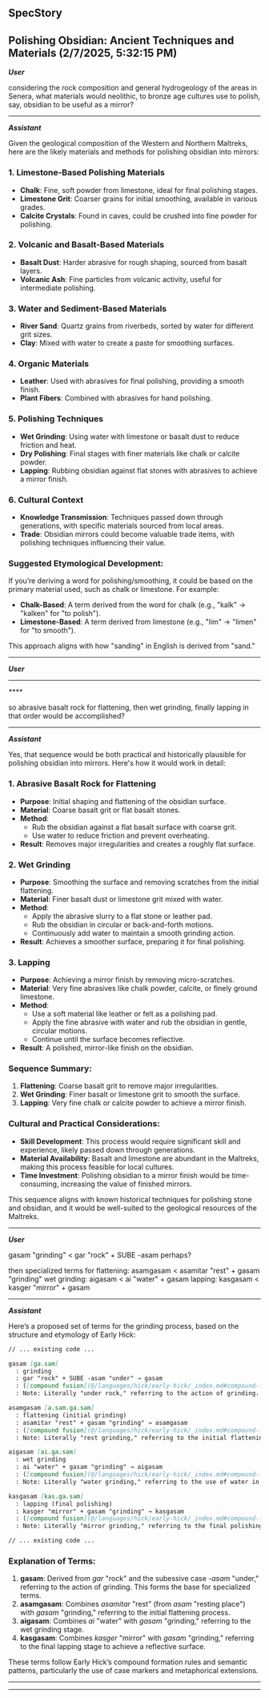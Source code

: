 ## SpecStory

## Polishing Obsidian: Ancient Techniques and Materials (2/7/2025, 5:32:15 PM)

_**User**_

considering the rock composition and general hydrogeology of the areas in Senera, what materials would neolithic, to bronze age cultures use to polish, say, obsidian to be useful as a mirror?

---

_**Assistant**_

Given the geological composition of the Western and Northern Maltreks, here are the likely materials and methods for polishing obsidian into mirrors:

### 1. **Limestone-Based Polishing Materials**
   - **Chalk**: Fine, soft powder from limestone, ideal for final polishing stages.
   - **Limestone Grit**: Coarser grains for initial smoothing, available in various grades.
   - **Calcite Crystals**: Found in caves, could be crushed into fine powder for polishing.

### 2. **Volcanic and Basalt-Based Materials**
   - **Basalt Dust**: Harder abrasive for rough shaping, sourced from basalt layers.
   - **Volcanic Ash**: Fine particles from volcanic activity, useful for intermediate polishing.

### 3. **Water and Sediment-Based Materials**
   - **River Sand**: Quartz grains from riverbeds, sorted by water for different grit sizes.
   - **Clay**: Mixed with water to create a paste for smoothing surfaces.

### 4. **Organic Materials**
   - **Leather**: Used with abrasives for final polishing, providing a smooth finish.
   - **Plant Fibers**: Combined with abrasives for hand polishing.

### 5. **Polishing Techniques**
   - **Wet Grinding**: Using water with limestone or basalt dust to reduce friction and heat.
   - **Dry Polishing**: Final stages with finer materials like chalk or calcite powder.
   - **Lapping**: Rubbing obsidian against flat stones with abrasives to achieve a mirror finish.

### 6. **Cultural Context**
   - **Knowledge Transmission**: Techniques passed down through generations, with specific materials sourced from local areas.
   - **Trade**: Obsidian mirrors could become valuable trade items, with polishing techniques influencing their value.

### Suggested Etymological Development:
If you’re deriving a word for polishing/smoothing, it could be based on the primary material used, such as chalk or limestone. For example:
- **Chalk-Based**: A term derived from the word for chalk (e.g., "kalk" → "kalken" for "to polish").
- **Limestone-Based**: A term derived from limestone (e.g., "lim" → "limen" for "to smooth").

This approach aligns with how "sanding" in English is derived from "sand."

---

_**User**_



---

_****_

so abrasive basalt rock for flattening, then wet grinding, finally lapping in that order would be accomplished?

---

_**Assistant**_

Yes, that sequence would be both practical and historically plausible for polishing obsidian into mirrors. Here's how it would work in detail:

### 1. **Abrasive Basalt Rock for Flattening**
   - **Purpose**: Initial shaping and flattening of the obsidian surface.
   - **Material**: Coarse basalt grit or flat basalt stones.
   - **Method**: 
     - Rub the obsidian against a flat basalt surface with coarse grit.
     - Use water to reduce friction and prevent overheating.
   - **Result**: Removes major irregularities and creates a roughly flat surface.

### 2. **Wet Grinding**
   - **Purpose**: Smoothing the surface and removing scratches from the initial flattening.
   - **Material**: Finer basalt dust or limestone grit mixed with water.
   - **Method**:
     - Apply the abrasive slurry to a flat stone or leather pad.
     - Rub the obsidian in circular or back-and-forth motions.
     - Continuously add water to maintain a smooth grinding action.
   - **Result**: Achieves a smoother surface, preparing it for final polishing.

### 3. **Lapping**
   - **Purpose**: Achieving a mirror finish by removing micro-scratches.
   - **Material**: Very fine abrasives like chalk powder, calcite, or finely ground limestone.
   - **Method**:
     - Use a soft material like leather or felt as a polishing pad.
     - Apply the fine abrasive with water and rub the obsidian in gentle, circular motions.
     - Continue until the surface becomes reflective.
   - **Result**: A polished, mirror-like finish on the obsidian.

### Sequence Summary:
1. **Flattening**: Coarse basalt grit to remove major irregularities.
2. **Wet Grinding**: Finer basalt or limestone grit to smooth the surface.
3. **Lapping**: Very fine chalk or calcite powder to achieve a mirror finish.

### Cultural and Practical Considerations:
- **Skill Development**: This process would require significant skill and experience, likely passed down through generations.
- **Material Availability**: Basalt and limestone are abundant in the Maltreks, making this process feasible for local cultures.
- **Time Investment**: Polishing obsidian to a mirror finish would be time-consuming, increasing the value of finished mirrors.

This sequence aligns with known historical techniques for polishing stone and obsidian, and it would be well-suited to the geological resources of the Maltreks.

---

_**User**_

gasam "grinding" < gar "rock" + SUBE -asam perhaps? 

then specialized terms for
flattening: asamgasam < asamitar "rest" + gasam "grinding"
wet grinding: aigasam < ai "water" + gasam
lapping:  kasgasam < kasger "mirror" + gasam

---

_**Assistant**_

Here’s a proposed set of terms for the grinding process, based on the structure and etymology of Early Hick:

```markdown:site/content/languages/hick/early-hick/lexicon.md
// ... existing code ...

gasam [ga.sam]
  : grinding
  : gar "rock" + SUBE -asam "under" → gasam
  : ([compound fusion](@/languages/hick/early-hick/_index.md#compound-formation))
  : Note: Literally "under rock," referring to the action of grinding. Forms the base for specialized grinding terms.

asamgasam [a.sam.ga.sam]
  : flattening (initial grinding)
  : asamitar "rest" + gasam "grinding" → asamgasam
  : ([compound fusion](@/languages/hick/early-hick/_index.md#compound-formation))
  : Note: Literally "rest grinding," referring to the initial flattening process. See: [Tool Terms](#tool-terms)

aigasam [ai.ga.sam]
  : wet grinding
  : ai "water" + gasam "grinding" → aigasam
  : ([compound fusion](@/languages/hick/early-hick/_index.md#compound-formation))
  : Note: Literally "water grinding," referring to the use of water in the smoothing process. See: [Tool Terms](#tool-terms)

kasgasam [kas.ga.sam]
  : lapping (final polishing)
  : kasger "mirror" + gasam "grinding" → kasgasam
  : ([compound fusion](@/languages/hick/early-hick/_index.md#compound-formation))
  : Note: Literally "mirror grinding," referring to the final polishing stage to achieve a reflective surface. See: [Tool Terms](#tool-terms)

// ... existing code ...
```

### Explanation of Terms:
1. **gasam**: Derived from *gar* "rock" and the subessive case *-asam* "under," referring to the action of grinding. This forms the base for specialized terms.
2. **asamgasam**: Combines *asamitar* "rest" (from *asam* "resting place") with *gasam* "grinding," referring to the initial flattening process.
3. **aigasam**: Combines *ai* "water" with *gasam* "grinding," referring to the wet grinding stage.
4. **kasgasam**: Combines *kasger* "mirror" with *gasam* "grinding," referring to the final lapping stage to achieve a reflective surface.

These terms follow Early Hick’s compound formation rules and semantic patterns, particularly the use of case markers and metaphorical extensions.

---



---

